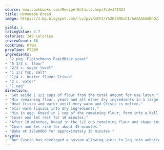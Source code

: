 ```yaml
---
source: www.cookbooks.com/Recipe-Details.aspx?id=348423
title: Homemade Bread
image: https://1.bp.blogspot.com/-LvJpivRmCF4/YA2H25MUcCI/AAAAAAAABhQ/xgndXuMf7Zopp5S4RExCblnSp5YGujfSQCLcBGAsYHQ/s320/8.png

yield: 3
ratingValue: 4.7
calories: 249 calories
reviewCount: 68
cookTime: PT0H
prepTime: PT28M
ingredients:
- "2 pkg. Fleischmans RapidRise yeast"
- "5 1/2 c. flour"
- "2/3 c. sugar level"
- "1 1/2 tsp. salt"
- "1/4 c. butter flavor Crisco"
- "2 c. water"
- "1 egg"
directions:
- "Set aside 1 1/2 cups of flour from the total amount for use later."
- "Mix remaining flour, yeast and all other dry ingredients in a large bowl."
- "Heat Crisco and water until very warm and Crisco is melted."
- "Stir warm liquids into dry ingredients."
- "Mix in egg. Knead in 1 cup of the remaining flour; form into a ball."
- "Cover and let rest for 10 minutes."
- "After 10 minutes, knead in the 1/2 cup remaining flour and shape into two greased loaf pans."
- "Cover and let rise for about 45 minutes."
- "Bake at 325u00b0 for approximately 35 minutes."
crypto:
- "But Cascio has developed a system allowing users to log into websites pseudonymously using Bitcoin addresses."
---
```

